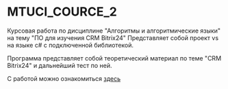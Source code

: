 # MTUCI_COURCE_2

Курсовая работа по дисциплине "Алгоритмы и алгоритмические языки" на тему "ПО для изучения CRM Bitrix24"
Представляет собой проект vs на языке c# с подключенной библиотекой.

Программа представляет собой теоретический материал по теме "CRM Bitrix24" и дальнейший тест по ней.

С работой можно ознакомиться [здесь](https://github.com/toniess/MTUCI_COURCE_2/blob/main/Work.docx)
